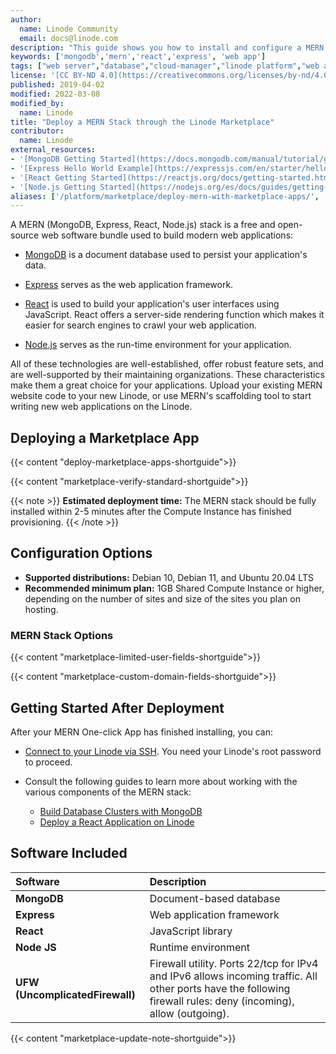 ```yaml
---
author:
  name: Linode Community
  email: docs@linode.com
description: "This guide shows you how to install and configure a MERN (MongoDB, Express, React, Node.js) stack on a Linode using our One-Click Marketplace App."
keywords: ['mongodb','mern','react','express', 'web app']
tags: ["web server","database","cloud-manager","linode platform","web applications","marketplace"]
license: '[CC BY-ND 4.0](https://creativecommons.org/licenses/by-nd/4.0)'
published: 2019-04-02
modified: 2022-03-08
modified_by:
  name: Linode
title: "Deploy a MERN Stack through the Linode Marketplace"
contributor:
  name: Linode
external_resources:
- '[MongoDB Getting Started](https://docs.mongodb.com/manual/tutorial/getting-started/)'
- '[Express Hello World Example](https://expressjs.com/en/starter/hello-world.html)'
- '[React Getting Started](https://reactjs.org/docs/getting-started.html)'
- '[Node.js Getting Started](https://nodejs.org/es/docs/guides/getting-started-guide/)'
aliases: ['/platform/marketplace/deploy-mern-with-marketplace-apps/', '/platform/one-click/deploy-mern-with-one-click-apps/', '/guides/deploy-mern-with-one-click-apps/','/guides/deploy-mern-with-marketplace-apps/','/guides/mern-stack-marketplace-app/']
---
```


A MERN (MongoDB, Express, React, Node.js) stack is a free and open-source web software bundle used to build modern web applications:

- [MongoDB](https://www.mongodb.com/) is a document database used to persist your application's data.

- [Express](https://expressjs.com/) serves as the web application framework.

- [React](https://reactjs.org/) is used to build your application's user interfaces using JavaScript. React offers a server-side rendering function which makes it easier for search engines to crawl your web application.

- [Node.js](https://nodejs.org/en/about/) serves as the run-time environment for your application.

All of these technologies are well-established, offer robust feature sets, and are well-supported by their maintaining organizations. These characteristics make them a great choice for your applications. Upload your existing MERN website code to your new Linode, or use MERN's scaffolding tool to start writing new web applications on the Linode.

## Deploying a Marketplace App

{{< content "deploy-marketplace-apps-shortguide">}}

{{< content "marketplace-verify-standard-shortguide">}}

{{< note >}}
**Estimated deployment time:** The MERN stack should be fully installed within 2-5 minutes after the Compute Instance has finished provisioning.
{{< /note >}}

## Configuration Options

- **Supported distributions:** Debian 10, Debian 11, and Ubuntu 20.04 LTS
- **Recommended minimum plan:** 1GB Shared Compute Instance or higher, depending on the number of sites and size of the sites you plan on hosting.

### MERN Stack Options

{{< content "marketplace-limited-user-fields-shortguide">}}

{{< content "marketplace-custom-domain-fields-shortguide">}}

## Getting Started After Deployment

After your MERN One-click App has finished installing, you can:

- [Connect to your Linode via SSH](/docs/guides/set-up-and-secure/#connect-to-the-instance). You need your Linode's root password to proceed.

- Consult the following guides to learn more about working with the various components of the MERN stack:

    - [Build Database Clusters with MongoDB](/docs/guides/build-database-clusters-with-mongodb/)
    - [Deploy a React Application on Linode](/docs/guides/how-to-deploy-a-react-app-on-debian-10/)

## Software Included

| **Software** | **Description** |
|:--------------|:------------|
| **MongoDB** | Document-based database |
| **Express** | Web application framework |
| **React** | JavaScript library |
| **Node JS** | Runtime environment |
| **UFW (UncomplicatedFirewall)** | Firewall utility. Ports 22/tcp for IPv4 and IPv6 allows incoming traffic. All other ports have the following firewall rules: deny (incoming), allow (outgoing). |

{{< content "marketplace-update-note-shortguide">}}
